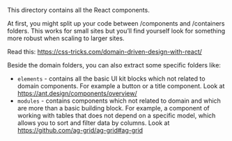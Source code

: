 This directory contains all the React components. 

At first, you might split up your code between /components and /containers folders. 
This works for small sites but you’ll find yourself look for something more robust 
when scaling to larger sites.

Read this: https://css-tricks.com/domain-driven-design-with-react/

Beside the domain folders, you can also extract some specific folders like:

 - `elements` - contains all the basic UI kit blocks which not related to domain components. For example a button or a title component. Look at https://ant.design/components/overview/ 
 - `modules` - contains components which not related to domain and which are more than a basic building block. For example, a component of working with tables that does not depend on a specific model, which allows you to sort and filter data by columns. Look at https://github.com/ag-grid/ag-grid#ag-grid
